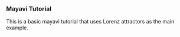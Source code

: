 ### Mayavi Tutorial

This is a basic mayavi tutorial that uses Lorenz attractors as the main 
example.
